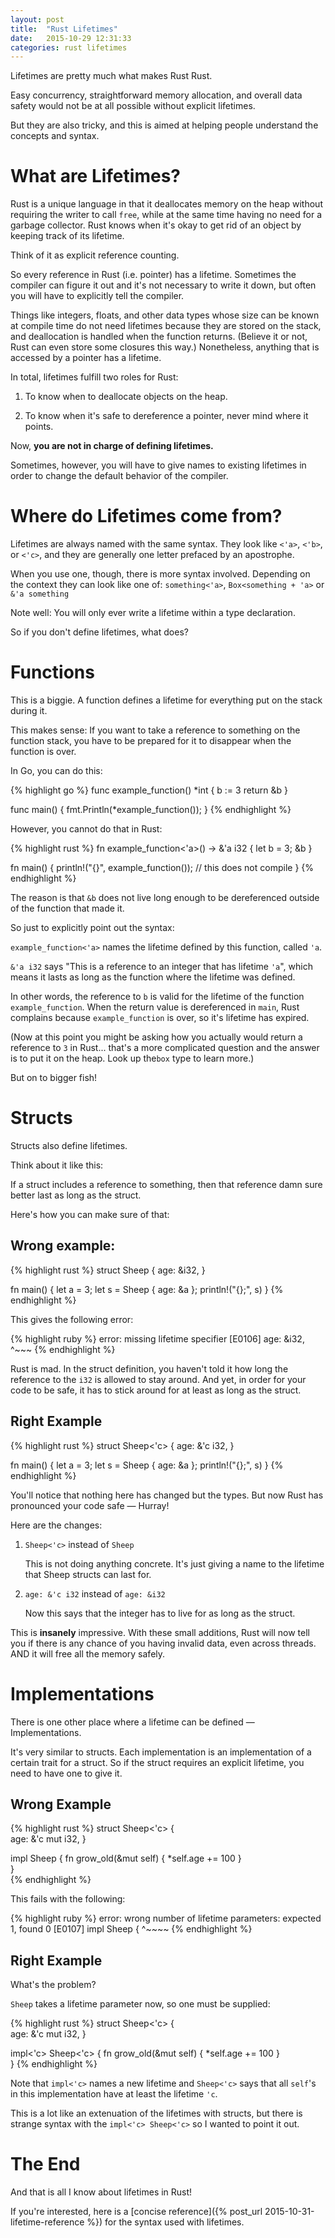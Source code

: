```yaml
---
layout: post
title:  "Rust Lifetimes"
date:   2015-10-29 12:31:33
categories: rust lifetimes
---
```


Lifetimes are pretty much what makes Rust Rust. 

Easy concurrency, straightforward memory allocation, 
and overall data safety would not be at all possible without explicit lifetimes.

But they are also tricky, and this is aimed at helping people understand the concepts and syntax.

# What are Lifetimes?

Rust is a unique language in that it deallocates memory on the heap without requiring the writer to call `free`, 
while at the same time having no need for a garbage collector.
Rust knows when it's okay to get rid of an object by keeping track of its lifetime. 

Think of it as explicit reference counting.

So every reference in Rust (i.e. pointer) has a lifetime. Sometimes the compiler can figure it out and it's not 
necessary to write it down, but often you will have to explicitly tell the compiler.

Things like integers, floats, and other data types whose size can be known at compile time 
do not need lifetimes because they are stored on the stack,
and deallocation is handled when the function returns. 
(Believe it or not, Rust can even store some closures this way.)
Nonetheless, anything that is accessed by a pointer has a lifetime.

In total, lifetimes fulfill two roles for Rust:

1. To know when to deallocate objects on the heap.

2. To know when it's safe to dereference a pointer, never mind where it points.

Now, **you are not in charge of defining lifetimes.** 

Sometimes, however, you will have to give names to existing lifetimes in order to change the default behavior of the compiler.

# Where do Lifetimes come from?

Lifetimes are always named with the same syntax. 
They look like `<'a>`, `<'b>`, or `<'c>`, 
and they are generally one letter prefaced 
by an apostrophe.

When you use one, though, there is more syntax involved. 
Depending on the context they can look like one of: `something<'a>`, `Box<something + 'a>` or `&'a something`

Note well: You will only ever write a lifetime within a type declaration. 

So if you don't define lifetimes, what does?

# Functions

This is a biggie. A function defines a lifetime for everything put on the stack during it.

This makes sense: If you want to take a reference to something on the function stack, you have to be prepared for it to disappear when the function is over.

In Go, you can do this:

{% highlight go %}
func example_function() *int {
  b := 3
  return &b
}

func main() {
  fmt.Println(*example_function());
}
{% endhighlight %}

However, you cannot do that in Rust:

{% highlight rust %}
fn example_function<'a>() -> &'a i32 {
  let b = 3;
  &b
}

fn main() {
  println!("{}", example_function()); // this does not compile
}
{% endhighlight %}

The reason is that `&b` does not live long enough to be dereferenced outside of the function that made it.

So just to explicitly point out the syntax:

`example_function<'a>` names the lifetime defined by this function, called `'a`.

`&'a i32` says "This is a reference to an integer that has lifetime `'a`", 
which means it lasts as long as the function where the lifetime was defined.

In other words, the reference to `b` is valid for the lifetime of the function `example_function`. 
When the return value is dereferenced in `main`, Rust complains because `example_function` is over, so it's lifetime has expired.

(Now at this point you might be asking how you actually would return a reference to `3` in Rust... 
that's a more complicated question and the answer is to put it on the heap. Look up the`box` type to learn more.)

But on to bigger fish!

# Structs

Structs also define lifetimes.

Think about it like this:

If a struct includes a reference to something, then that reference damn sure better last as long as the struct.

Here's how you can make sure of that:

## Wrong example:

{% highlight rust %}
struct Sheep {
  age: &i32,
}

fn main() {
    let a = 3;
    let s = Sheep { age: &a };
    println!("{};", s)
}
{% endhighlight %}

This gives the following error:

{% highlight ruby %}
error: missing lifetime specifier [E0106]
        age: &i32,
             ^~~~ 
{% endhighlight %}

Rust is mad. 
In the struct definition, you haven't told it how long the reference to the `i32` is allowed to stay around.
And yet, in order for your code to be safe, it has to stick around for at least as long as the struct.

## Right Example

{% highlight rust %}
struct Sheep<'c> {
  age: &'c i32,
}

fn main() {
    let a = 3;
    let s = Sheep { age: &a };
    println!("{};", s)
}
{% endhighlight %}

You'll notice that nothing here has changed but the types. But now Rust has pronounced your code safe &mdash; Hurray! 

Here are the changes:

1. `Sheep<'c>` instead of `Sheep`

    This is not doing anything concrete. It's just giving a name to the lifetime that Sheep structs can last for.

2. `age: &'c i32` instead of `age: &i32`

    Now this says that the integer has to live for as long as the struct.

This is **insanely** impressive. 
With these small additions, Rust will now tell you if there is any chance of you having invalid data,
even across threads.
AND it will free all the memory safely.

# Implementations

There is one other place where a lifetime can be defined &mdash; Implementations.

It's very similar to structs. Each implementation is an implementation of a certain
trait for a struct. So if the struct requires an explicit lifetime, you need to have one to give it.

## Wrong Example
{% highlight rust %}
struct Sheep<'c> {                                                             
  age: &'c mut i32,
}                                                                              
                                                                               
impl Sheep {
    fn grow_old(&mut self)  {
        *self.age += 100
    }                    
}                   
{% endhighlight %}

This fails with the following:

{% highlight ruby %}
error: wrong number of lifetime parameters: expected 1, found 0 [E0107]
        impl Sheep {
             ^~~~~
{% endhighlight %}

## Right Example

What's the problem?

`Sheep` takes a lifetime parameter now, so one must be supplied:


{% highlight rust %}
struct Sheep<'c> {                                                             
  age: &'c mut i32,
}                                                                              
                                                                               
impl<'c> Sheep<'c> {
    fn grow_old(&mut self)  {
        *self.age += 100
    }                    
}
{% endhighlight %}

Note that `impl<'c>` names a new lifetime and `Sheep<'c>` says that all 
`self`'s in this implementation have at least the lifetime `'c`.

This is a lot like an extenuation of the lifetimes with structs, but there 
is strange syntax with the `impl<'c> Sheep<'c>` so I wanted to point it out.

# The End

And that is all I know about lifetimes in Rust!

If you're interested, here is a [concise reference]({% post_url 2015-10-31-lifetime-reference %}) for the syntax used with lifetimes.


